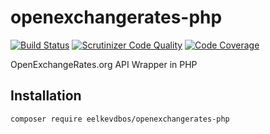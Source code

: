 openexchangerates-php
============

[![Build Status](https://travis-ci.org/eelkevdbos/openexchangerates-php.svg)](https://travis-ci.org/eelkevdbos/openexchangerates-php) [![Scrutinizer Code Quality](https://scrutinizer-ci.com/g/eelkevdbos/openexchangerates-php/badges/quality-score.png?b=master)](https://scrutinizer-ci.com/g/eelkevdbos/openexchangerates-php/?branch=master) [![Code Coverage](https://scrutinizer-ci.com/g/eelkevdbos/openexchangerates-php/badges/coverage.png?b=master)](https://scrutinizer-ci.com/g/eelkevdbos/openexchangerates-php/?branch=master)

OpenExchangeRates.org API Wrapper in PHP

## Installation

`composer require eelkevdbos/openexchangerates-php`
